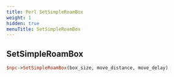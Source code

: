 ```yaml
---
title: Perl SetSimpleRoamBox
weight: 1
hidden: true
menuTitle: SetSimpleRoamBox
---
```

## SetSimpleRoamBox
```perl
$npc->SetSimpleRoamBox(box_size, move_distance, move_delay)
```